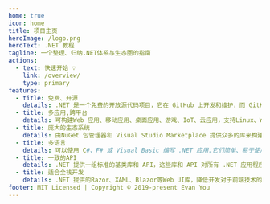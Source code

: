 ```yaml
---
home: true
icon: home
title: 项目主页
heroImage: /logo.png
heroText: .NET 教程
tagline: 一个整理、归纳.NET体系与生态圈的指南
actions:
  - text: 快速开始 💡
    link: /overview/
    type: primary
features:
  - title: 免费、开源
    details: .NET 是一个免费的开放源代码项目，它在 GitHub 上开发和维护，而 GitHub 是数百万希望一起创建出色内容的开发人员的家园。
  - title: 多应用,跨平台
    details: 可构建Web 应用、移动应用、桌面应用、游戏、IoT、云应用，支持Linux、Windows、MacOS多个平台
  - title: 庞大的生态系统
    details: 由NuGet 包管理器和 Visual Studio Marketplace 提供众多的库来构建项目
  - title: 多语言
    details: 可以使用 C#、F# 或 Visual Basic 编写 .NET 应用.它们简单、易于使用，高效、性能出色.
  - title: 一致的API
    details: .NET 提供一组标准的基类库和 API，这些库和 API 对所有 .NET 应用程序都是通用的。
  - title: 适合全栈开发
    details: .NET 提供的Razor、XAML、Blazor等Web UI库，降低开发对于前端技术的要求
footer: MIT Licensed | Copyright © 2019-present Evan You
---
```

